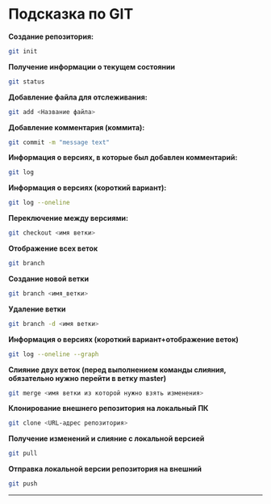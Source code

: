 # Подсказка по GIT

**Создание репозитория:**
```sh
git init
```

**Получение информации о текущем состоянии**
```sh
git status
```

**Добавление файла для отслеживания:**
```sh
git add <Название файла>
```
**Добавление комментария (коммита):**
```sh
git commit -m "message text"
```
**Информация о версиях, в которые был добавлен комментарий:**
```sh
git log
```
**Информация о версиях (короткий вариант):**
```sh
git log --oneline
```
**Переключение между версиями:**
```sh
git checkout <имя ветки>
```

**Отображение всех веток**
```sh
git branch
```

**Создание новой ветки**
```sh
git branch <имя_ветки>
```

**Удаление ветки**
```sh
git branch -d <имя ветки>
```

**Информация о версиях (короткий вариант+отображение веток)**
```sh
git log --oneline --graph
```
**Слияние двух веток (перед выполнением команды слияния, обязательно нужно перейти в ветку master)**
```sh
git merge <имя ветки из которой нужно взять изменения>
```
**Клонирование внешнего репозитория на локальный ПК**
```sh
git clone <URL-адрес репозитория>
```
**Получение изменений и слияние с локальной версией**
```sh
git pull
```
**Отправка локальной версии репозитория на внешний**
```sh
git push
```


***